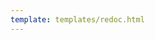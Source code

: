 ```yaml
---
template: templates/redoc.html
---
```


<redoc spec-url="../../apis/restapis/notification-senders-v2.yaml" theme='{{redoc_theme}}'></redoc>
